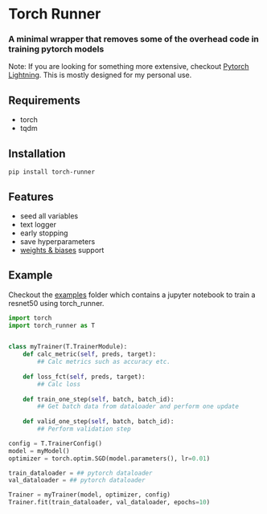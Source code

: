 # Torch Runner
### A minimal wrapper that removes some of the overhead code in training pytorch models
Note: If you are looking for something more extensive, checkout [Pytorch Lightning](https://github.com/PyTorchLightning/pytorch-lightning). This is mostly designed for my personal use. 

## Requirements
- torch
- tqdm

## Installation

```
pip install torch-runner
```

## Features
- seed all variables
- text logger
- early stopping
- save hyperparameters
- [weights & biases](https://wandb.ai/) support

## Example
Checkout the [examples](https://github.com/grohith327/Torch-Runner/blob/main/examples/Torch_Runner_CIFAR10.ipynb) folder which contains a jupyter notebook to train a resnet50 using torch_runner. 
 
```python
import torch
import torch_runner as T


class myTrainer(T.TrainerModule):
    def calc_metric(self, preds, target):
        ## Calc metrics such as accuracy etc.
    
    def loss_fct(self, preds, target):
        ## Calc loss
    
    def train_one_step(self, batch, batch_id):
        ## Get batch data from dataloader and perform one update
    
    def valid_one_step(self, batch, batch_id):
        ## Perform validation step

config = T.TrainerConfig()
model = myModel()
optimizer = torch.optim.SGD(model.parameters(), lr=0.01)

train_dataloader = ## pytorch dataloader
val_dataloader = ## pytorch dataloader

Trainer = myTrainer(model, optimizer, config)
Trainer.fit(train_dataloader, val_dataloader, epochs=10)
```
